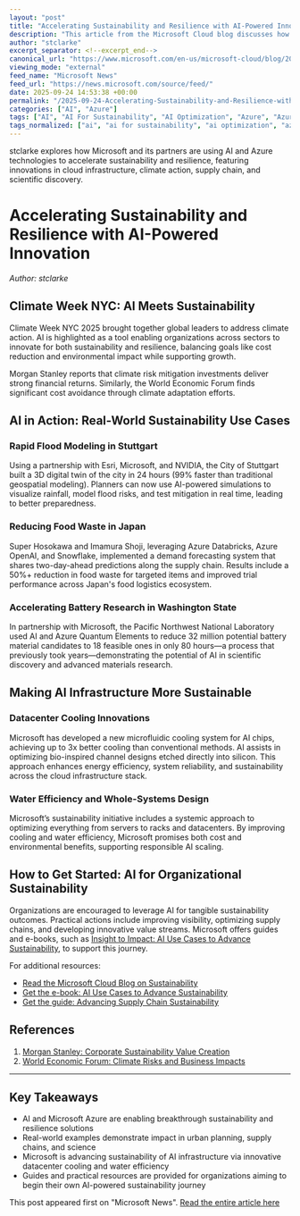```yaml
---
layout: "post"
title: "Accelerating Sustainability and Resilience with AI-Powered Innovation"
description: "This article from the Microsoft Cloud blog discusses how AI and Azure-based technologies are driving advances in sustainability and resilience across industries. Real-world examples illustrate the use of AI for climate adaptation, supply chain optimization, scientific research, and innovations in datacenter cooling. The post also highlights Microsoft's efforts to improve the sustainability of AI infrastructure itself, detailing work in datacenter cooling, water efficiency, and responsible resource management. Practical e-books and guides are referenced to help organizations start leveraging AI for measurable sustainability progress."
author: "stclarke"
excerpt_separator: <!--excerpt_end-->
canonical_url: "https://www.microsoft.com/en-us/microsoft-cloud/blog/2025/09/23/accelerating-sustainability-and-resilience-with-ai-powered-innovation/"
viewing_mode: "external"
feed_name: "Microsoft News"
feed_url: "https://news.microsoft.com/source/feed/"
date: 2025-09-24 14:53:38 +00:00
permalink: "/2025-09-24-Accelerating-Sustainability-and-Resilience-with-AI-Powered-Innovation.html"
categories: ["AI", "Azure"]
tags: ["AI", "AI For Sustainability", "AI Optimization", "Azure", "Azure Databricks", "Azure OpenAI", "Azure Quantum Elements", "Climate Adaptation", "Cloud Infrastructure", "Company News", "Datacenter Cooling", "Digital Twin", "Energy Efficiency", "Environmental Innovation", "Microfluidics", "Microsoft Cloud", "News", "Supply Chain Analytics", "Sustainability", "Sustainable Cloud"]
tags_normalized: ["ai", "ai for sustainability", "ai optimization", "azure", "azure databricks", "azure openai", "azure quantum elements", "climate adaptation", "cloud infrastructure", "company news", "datacenter cooling", "digital twin", "energy efficiency", "environmental innovation", "microfluidics", "microsoft cloud", "news", "supply chain analytics", "sustainability", "sustainable cloud"]
---
```


stclarke explores how Microsoft and its partners are using AI and Azure technologies to accelerate sustainability and resilience, featuring innovations in cloud infrastructure, climate action, supply chain, and scientific discovery.<!--excerpt_end-->

# Accelerating Sustainability and Resilience with AI-Powered Innovation

*Author: stclarke*

## Climate Week NYC: AI Meets Sustainability

Climate Week NYC 2025 brought together global leaders to address climate action. AI is highlighted as a tool enabling organizations across sectors to innovate for both sustainability and resilience, balancing goals like cost reduction and environmental impact while supporting growth.

Morgan Stanley reports that climate risk mitigation investments deliver strong financial returns. Similarly, the World Economic Forum finds significant cost avoidance through climate adaptation efforts.

## AI in Action: Real-World Sustainability Use Cases

### Rapid Flood Modeling in Stuttgart

Using a partnership with Esri, Microsoft, and NVIDIA, the City of Stuttgart built a 3D digital twin of the city in 24 hours (99% faster than traditional geospatial modeling). Planners can now use AI-powered simulations to visualize rainfall, model flood risks, and test mitigation in real time, leading to better preparedness.

### Reducing Food Waste in Japan

Super Hosokawa and Imamura Shoji, leveraging Azure Databricks, Azure OpenAI, and Snowflake, implemented a demand forecasting system that shares two-day-ahead predictions along the supply chain. Results include a 50%+ reduction in food waste for targeted items and improved trial performance across Japan's food logistics ecosystem.

### Accelerating Battery Research in Washington State

In partnership with Microsoft, the Pacific Northwest National Laboratory used AI and Azure Quantum Elements to reduce 32 million potential battery material candidates to 18 feasible ones in only 80 hours—a process that previously took years—demonstrating the potential of AI in scientific discovery and advanced materials research.

## Making AI Infrastructure More Sustainable

### Datacenter Cooling Innovations

Microsoft has developed a new microfluidic cooling system for AI chips, achieving up to 3x better cooling than conventional methods. AI assists in optimizing bio-inspired channel designs etched directly into silicon. This approach enhances energy efficiency, system reliability, and sustainability across the cloud infrastructure stack.

### Water Efficiency and Whole-Systems Design

Microsoft’s sustainability initiative includes a systemic approach to optimizing everything from servers to racks and datacenters. By improving cooling and water efficiency, Microsoft promises both cost and environmental benefits, supporting responsible AI scaling.

## How to Get Started: AI for Organizational Sustainability

Organizations are encouraged to leverage AI for tangible sustainability outcomes. Practical actions include improving visibility, optimizing supply chains, and developing innovative value streams. Microsoft offers guides and e-books, such as [Insight to Impact: AI Use Cases to Advance Sustainability](https://info.microsoft.com/ww-landing-insight-to-impact-ai-use-cases-to-advance-sustainability.html), to support this journey.

For additional resources:

- [Read the Microsoft Cloud Blog on Sustainability](https://www.microsoft.com/en-us/microsoft-cloud/blog/topic/sustainability/)
- [Get the e-book: AI Use Cases to Advance Sustainability](https://info.microsoft.com/ww-landing-insight-to-impact-ai-use-cases-to-advance-sustainability.html)
- [Get the guide: Advancing Supply Chain Sustainability](https://info.microsoft.com/ww-landing-advancing-supply-chain-sustainability.html?lcid=en-us)

## References

1. [Morgan Stanley: Corporate Sustainability Value Creation](https://www.morganstanley.com/insights/articles/corporate-sustainability-signals-report-2025)
2. [World Economic Forum: Climate Risks and Business Impacts](https://www.weforum.org/stories/2024/12/climate-risks-business-impacts-tipping-points-report/)

---

## Key Takeaways

- AI and Microsoft Azure are enabling breakthrough sustainability and resilience solutions
- Real-world examples demonstrate impact in urban planning, supply chains, and science
- Microsoft is advancing sustainability of AI infrastructure via innovative datacenter cooling and water efficiency
- Guides and practical resources are provided for organizations aiming to begin their own AI-powered sustainability journey

This post appeared first on "Microsoft News". [Read the entire article here](https://www.microsoft.com/en-us/microsoft-cloud/blog/2025/09/23/accelerating-sustainability-and-resilience-with-ai-powered-innovation/)
